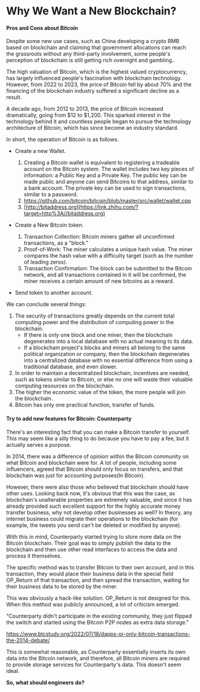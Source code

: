 # Why We Want a New Blockchain?



#### Pros and Cons about Bitcoin

Despite some new use cases, such as China developing a crypto RMB based on blockchain and claiming that government allocations can reach the grassroots without any third-party involvement, some people's perception of blockchain is still getting rich overnight and gambling..

The high valuation of Bitcoin, which is the highest valued cryptocurrency, has largely influenced people's fascination with blockchain technology. However, from 2022 to 2023, the price of Bitcoin fell by about 70% and the financing of the blockchain industry suffered a significant decline as a result.

A decade ago, from 2012 to 2013, the price of Bitcoin increased dramatically, going from $12 to $1,200. This sparked interest in the technology behind it and countless people began to pursue the technology architecture of Bitcoin, which has since become an industry standard.

In short, the operation of Bitcoin is as follows.

- Create a new Wallet.

  1. Creating a Bitcoin wallet is equivalent to registering a tradeable account on the Bitcoin system. The wallet includes two key pieces of information: a Public Key and a Private Key. The public key can be made public and anyone can send Bitcoins to that address, similar to a bank account. The private key can be used to sign transactions, similar to a password.
  2. https://github.com/bitcoin/bitcoin/blob/master/src/wallet/wallet.cpp
  3. [http://bitaddress.org](https://link.zhihu.com/?target=http%3A//bitaddress.org)

- Create a New Bitcoin token.

  1. Transaction Collection: Bitcoin miners gather all unconfirmed transactions, as a "block."
  2. Proof-of-Work: The miner calculates a unique hash value. The miner compares the hash value with a difficulty target (such as the number of leading zeros).
  3. Transaction Confirmation: The block can be submitted to the Bitcoin network, and all transactions contained in it will be confirmed, the miner receives a certain amount of new bitcoins as a reward.

- Send token to another account.

  

We can conclude several things:

1. The security of transactions greatly depends on the current total computing power and the distribution of computing power in the blockchain.
   - If there is only one block and one miner, then the blockchain degenerates into a local database with no actual meaning to its data.
   - If a blockchain project's blocks and miners all belong to the same political organization or company, then the blockchain degenerates into a centralized database with no essential difference from using a traditional database, and even slower.
2. In order to maintain a decentralized blockchain, incentives are needed, such as tokens similar to Bitcoin, or else no one will waste their valuable computing resources on the blockchain.
3. The higher the economic value of the token, the more people will join the blockchain.
4. Bitcoin has only one practical function, transfer of funds.




#### Try to add new features for Bitcoin: Counterparty 

There's an interesting fact that you can make a Bitcoin transfer to yourself. This may seem like a silly thing to do because you have to pay a fee, but it actually serves a purpose.

In 2014, there was a difference of opinion within the Bitcoin community on what Bitcoin and blockchain were for. A lot of people, including some influencers, agreed that Bitcoin should only focus on transfers, and that blockchain was just for accounting purposes(In Bitcoin).

However, there were also those who believed that blockchain should have other uses. Looking back now, it's obvious that this was the case, as blockchain's unalterable properties are extremely valuable, and since it has already provided such excellent support for the highly accurate money transfer business, why not develop other businesses as well? In theory, any internet business could migrate their operations to the blockchain (for example, the tweets you send can't be deleted or modified by anyone).

With this in mind, Counterparty started trying to store more data on the Bitcoin blockchain. Their goal was to simply publish the data to the blockchain and then use other read interfaces to access the data and process it themselves.

The specific method was to transfer Bitcoin to their own account, and in this transaction, they would place their business data in the special field OP_Return of that transaction, and then spread the transaction, waiting for their business data to be stored by the miner.

This was obviously a hack-like solution. OP_Return is not designed for this. When this method was publicly announced, a lot of criticism emerged.

"Counterparty didn't participate in the existing community, they just flipped the switch and started using the Bitcoin P2P nodes as extra data storage."

https://www.btcstudy.org/2022/07/18/dapps-or-only-bitcoin-transactions-the-2014-debate/

This is somewhat reasonable, as Counterparty essentially inserts its own data into the Bitcoin network, and therefore, all Bitcoin miners are required to provide storage services for Counterparty's data. This doesn't seem ideal.



**So, what should engineers do?**

